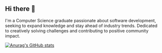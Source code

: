 ## Hi there 👋
I'm a Computer Science graduate passionate about software development, seeking to expand knowledge and stay ahead of industry trends. Dedicated to creatively solving challenges and contributing to positive community impact.

[![Anurag's GitHub stats](https://github-readme-stats.vercel.app/api?username=NuhaMakki)](https://github.com/anuraghazra/github-readme-stats)

<!--
**NuhaMakki/NuhaMakki** is a ✨ _special_ ✨ repository because its `README.md` (this file) appears on your GitHub profile.

Here are some ideas to get you started:

- 🔭 I’m currently working on ...
- 🌱 I’m currently learning ...
- 👯 I’m looking to collaborate on ...
- 🤔 I’m looking for help with ...
- 💬 Ask me about ...
- 📫 How to reach me: ...
- 😄 Pronouns: ...
- ⚡ Fun fact: ...
-->
